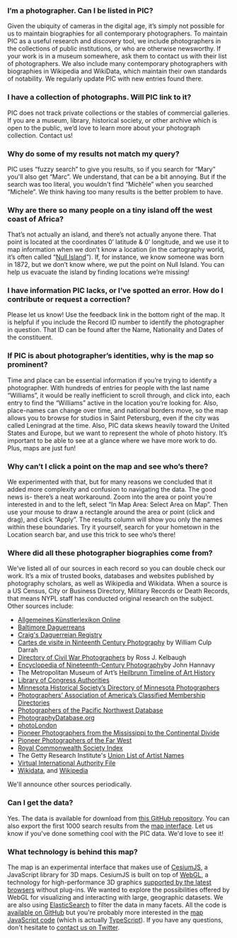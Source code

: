 ### I’m a photographer. Can I be listed in PIC?

Given the ubiquity of cameras in the digital age, it’s simply not possible for us to maintain biographies for all contemporary photographers. To maintain PIC as a useful research and discovery tool, we include photographers in the collections of public institutions, or who are otherwise newsworthy. If your work is in a museum somewhere, ask them to contact us with their list of photographers. We also include many contemporary photographers with biographies in Wikipedia and WikiData, which maintain their own standards of notability. We regularly update PIC with new entries found there.



### I have a collection of photographs. Will PIC link to it?

PIC does not track private collections or the stables of commercial galleries. If you are a museum, library, historical society, or other archive which is open to the public, we’d love to learn more about your photograph collection. Contact us!



### Why do some of my results not match my query?

PIC uses “fuzzy search” to give you results, so if you search for “Mary” you'll also get “Marc”. We understand, that can be a bit annoying. But if the search was too literal, you wouldn't find “Michèle” when you searched “Michele”. We think having too many results is the better problem to have.



### Why are there so many people on a tiny island off the west coast of Africa?

That’s not actually an island, and there’s not actually anyone there. That point is located at the coordinates 0’ latitude &amp; 0’ longitude, and we use it to map information when we don’t know a location (in the cartography world, it’s often called “[Null Island](https://en.wikipedia.org/wiki/Null_Island)”). If, for instance, we know someone was born in 1872, but we don’t know where, we put the point on Null Island. You can help us evacuate the island by finding locations we’re missing!



### I have information PIC lacks, or I’ve spotted an error. How do I contribute or request a correction?

Please let us know! Use the feedback link in the bottom right of the map. It is helpful if you include the Record ID number to identify the photographer in question. That ID can be found after the Name, Nationality and Dates of the constituent.



### If PIC is about photographer’s identities, why is the map so prominent?

Time and place can be essential information if you’re trying to identify a photographer. With hundreds of entries for people with the last name “Williams”, it would be really inefficient to scroll through, and click into, each entry to find the “Williams” active in the location you’re looking for. Also, place-names can change over time, and national borders move, so the map allows you to browse for studios in Saint Petersburg, even if the city was called Leningrad at the time. Also, PIC data skews heavily toward the United States and Europe, but we want to represent the whole of photo history. It’s important to be able to see at a glance where we have more work to do. Plus, maps are just fun!



### Why can’t I click a point on the map and see who’s there?

We experimented with that, but for many reasons we concluded that it added more complexity and confusion to navigating the data. The good news is- there’s a neat workaround. Zoom into the area or point you’re interested in and to the left, select “In Map Area: Select Area on Map”. Then use your mouse to draw a rectangle around the area or point (click and drag), and click “Apply”.  The results column will show you only the names within these boundaries. Try it yourself, search for your hometown in the Location search bar, and use this trick to see who’s there!



### Where did all these photographer biographies come from?

We’ve listed all of our sources in each record so you can double check our work. It’s a mix of trusted books, databases and websites published by photography scholars, as well as Wikipedia and Wikidata. When a source is a US Census, City or Business Directory, Military Records or Death Records, that means NYPL staff has conducted original research on the subject. Other sources include:

- [Allgemeines Künstlerlexikon Online](http://www.degruyter.com/databasecontent?dbid=akl&dbsource=%2Fdb%2Fakl)
- [Baltimore Daguerreans](http://www.ssdaggers.com/HG/baltodagsa-j.html)
- [Craig's Daguerreian Registry](http://craigcamera.com/dag/)
- [Cartes de visite in Ninteenth Century Photography](http://www.worldcat.org/title/cartes-de-visite-in-ninteenth-century-photography/oclc/8012190&referer=brief_results) by William Culp Darrah
- [Directory of Civil War Photographers](http://www.worldcat.org/title/directory-of-civil-war-photographers/oclc/22114498&referer=brief_results) by Ross J. Kelbaugh
- [Encyclopedia of Nineteenth-Century Photography](http://www.worldcat.org/title/encyclopedia-of-nineteenth-century-photography/oclc/123968757)by John Hannavy
- The Metropolitan Museum of Art’s [Heilbrunn Timeline of Art History](https://www.metmuseum.org/toah/)
- [Library of Congress Authorities](http://authorities.loc.gov/)
- [Minnesota Historical Society’s Directory of Minnesota Photographers](http://www.mnhs.org/people/photographers/)
- [Photographers’ Association of America’s Classified Membership Directories](http://www.worldcat.org/title/classified-membership-directory/oclc/22265589&referer=brief_results)
- [Photographers of the Pacific Northwest Database](http://db.lib.washington.edu/pnwphotographers/)
- [PhotographyDatabase.org](http://photographydatabase.org/)
- [photoLondon](http://www.photolondon.org.uk/)
- [Pioneer Photographers from the Mississippi to the Continental Divide](http://www.worldcat.org/title/pioneer-photographers-from-the-mississippi-to-the-continental-divide-a-biographical-dictionary-1839-1865/oclc/56334078&referer=brief_results)
- [Pioneer Photographers of the Far West](http://www.worldcat.org/title/pioneer-photographers-of-the-far-west-a-biographical-dictionary-1840-1865/oclc/44089346&referer=brief_results)
- [Royal Commonwealth Society Index](http://www.lib.cam.ac.uk/rcs_photographers/search.html)
- The Getty Research Institute's [Union List of Artist Names](http://www.getty.edu/research/tools/vocabularies/ulan/)
- [Virtual International Authority File](https://viaf.org/)
- [Wikidata](https://www.wikidata.org/wiki/Wikidata:Main_Page), and [Wikipedia](https://en.wikipedia.org/wiki/Main_Page)

We'll announce other sources periodically.



### Can I get the data?

Yes. The data is available for download from [this GitHub repository](https://github.com/NYPL/pic-data). You can also export the first 1000 search results from the [map interface](/map). Let us know if you've done something cool with the PIC data. We'd love to see it!



### What technology is behind this map?

The map is an experimental interface that makes use of [CesiumJS](http://cesiumjs.org/), a JavaScript library for 3D maps. CesiumJS is built on top of [WebGL](//en.wikipedia.org/wiki/WebGL), a technology for high-performance 3D graphics [supported by the latest browsers](http://caniuse.com/#search=webgl) without plug-ins. We wanted to explore the possibilities offered by WebGL for visualizing and interacting with large, geographic datasets. We are also using [ElasticSearch](//www.elastic.co/products/elasticsearch) to filter the data in many facets. All the code is [available on GitHub](https://github.com/NYPL/pic-app) but you're probably more interested in the [map JavaScript code](https://github.com/NYPL/pic-app/blob/master/app/assets/javascripts/PIC.ts) (which is actually [TypeScript](http://typescriptlang.org/)). If you have any questions, don't hesitate to [contact us on Twitter](//twitter.com/nypl_labs).

